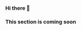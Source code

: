 ### Hi there 👋

### This section is coming soon

<!-- My name is Jordan, and I'm a software engineer with a focus in full-stack web development and cloud solutions

You can find my portfolio at: <a href="https://jordanardoin.com">jordanardoin.com</a>
You can check out my <a href="https://resume.jordanardoin.com">resume here</a> -->


<!--
**jwardoin/jwardoin** is a ✨ _special_ ✨ repository because its `README.md` (this file) appears on your GitHub profile.

Here are some ideas to get you started:

- 🔭 I’m currently working on ...
- 🌱 I’m currently learning ...
- 👯 I’m looking to collaborate on ...
- 🤔 I’m looking for help with ...
- 💬 Ask me about ...
- 📫 How to reach me: ...
- 😄 Pronouns: ...
- ⚡ Fun fact: ...
-->
